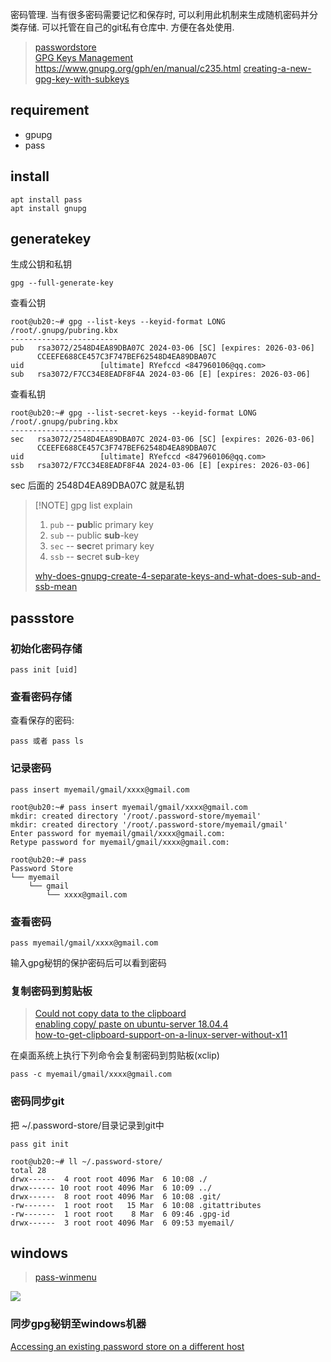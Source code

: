 
密码管理. 当有很多密码需要记忆和保存时, 可以利用此机制来生成随机密码并分类存储. 可以托管在自己的git私有仓库中. 方便在各处使用.

> [passwordstore](https://www.passwordstore.org/)  
> [GPG Keys Management](https://docs.fedoraproject.org/en-US/quick-docs/create-gpg-keys/#:~:text=The%20GPG%20key%20ID%20is,32%20bits%20of%20the%20fingerprint.)  
> https://www.gnupg.org/gph/en/manual/c235.html
> [creating-a-new-gpg-key-with-subkeys](https://www.void.gr/kargig/blog/2013/12/02/creating-a-new-gpg-key-with-subkeys/)

## requirement

- gpupg
- pass

## install

	apt install pass
	apt install gnupg

## generatekey

生成公钥和私钥

	gpg --full-generate-key

查看公钥

```
root@ub20:~# gpg --list-keys --keyid-format LONG
/root/.gnupg/pubring.kbx
------------------------
pub   rsa3072/2548D4EA89DBA07C 2024-03-06 [SC] [expires: 2026-03-06]
      CCEEFE688CE457C3F747BEF62548D4EA89DBA07C
uid                 [ultimate] RYefccd <847960106@qq.com>
sub   rsa3072/F7CC34E8EADF8F4A 2024-03-06 [E] [expires: 2026-03-06]
```

查看私钥

```
root@ub20:~# gpg --list-secret-keys --keyid-format LONG
/root/.gnupg/pubring.kbx
------------------------
sec   rsa3072/2548D4EA89DBA07C 2024-03-06 [SC] [expires: 2026-03-06]
      CCEEFE688CE457C3F747BEF62548D4EA89DBA07C
uid                 [ultimate] RYefccd <847960106@qq.com>
ssb   rsa3072/F7CC34E8EADF8F4A 2024-03-06 [E] [expires: 2026-03-06]
```
sec 后面的 2548D4EA89DBA07C 就是私钥


> [!NOTE] gpg list explain
> 
> 1. `pub` -- **pub**lic primary key
> 2. `sub` -- public **sub**-key
> 3. `sec` -- **sec**ret primary key
> 4. `ssb` -- **s**ecret **s**u**b**-key
> 
>  [why-does-gnupg-create-4-separate-keys-and-what-does-sub-and-ssb-mean](https://crypto.stackexchange.com/a/66178)



## passstore 

### 初始化密码存储

	pass init [uid]

### 查看密码存储

查看保存的密码:

	pass 或者 pass ls

### 记录密码

	pass insert myemail/gmail/xxxx@gmail.com


```
root@ub20:~# pass insert myemail/gmail/xxxx@gmail.com
mkdir: created directory '/root/.password-store/myemail'
mkdir: created directory '/root/.password-store/myemail/gmail'
Enter password for myemail/gmail/xxxx@gmail.com: 
Retype password for myemail/gmail/xxxx@gmail.com: 

root@ub20:~# pass
Password Store
└── myemail
    └── gmail
        └── xxxx@gmail.com
```


### 查看密码

	pass myemail/gmail/xxxx@gmail.com

输入gpg秘钥的保护密码后可以看到密码


### 复制密码到剪贴板

> [Could not copy data to the clipboard](https://askubuntu.com/a/1370797)  
> [enabling copy/ paste on ubuntu-server 18.04.4](https://askubuntu.com/questions/1296325/enabling-copy-paste-on-ubuntu-server-18-04-4)  
> [how-to-get-clipboard-support-on-a-linux-server-without-x11](https://unix.stackexchange.com/q/216347)

在桌面系统上执行下列命令会复制密码到剪贴板(xclip)

	pass -c myemail/gmail/xxxx@gmail.com

###  密码同步git

把 ~/.password-store/目录记录到git中

	pass git init

```
root@ub20:~# ll ~/.password-store/
total 28
drwx------  4 root root 4096 Mar  6 10:08 ./
drwx------ 10 root root 4096 Mar  6 10:09 ../
drwx------  8 root root 4096 Mar  6 10:08 .git/
-rw-------  1 root root   15 Mar  6 10:08 .gitattributes
-rw-------  1 root root    8 Mar  6 09:46 .gpg-id
drwx------  3 root root 4096 Mar  6 09:53 myemail/
```


## windows

> [pass-winmenu](https://github.com/geluk/pass-winmenu/tree/master)

![](https://camo.githubusercontent.com/38f77b9a896dfc29ed6481ba789885f61fa7e776515c807e2c48ea35761e90a2/68747470733a2f2f692e696d6775722e636f6d2f69686176654a742e676966)


### 同步gpg秘钥至windows机器

[Accessing an existing password store on a different host](https://github.com/geluk/pass-winmenu/tree/master?tab=readme-ov-file#accessing-an-existing-password-store-on-a-different-host)
